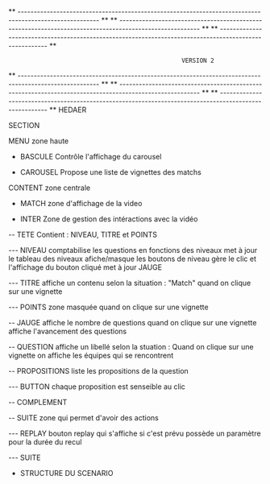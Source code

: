** ------------------------------------------------------------------------------------------------------- **
** ------------------------------------------------------------------------------------------------------- **
** ------------------------------------------------------------------------------------------------------- **

                                                    VERSION 2

** ------------------------------------------------------------------------------------------------------- **
** ------------------------------------------------------------------------------------------------------- **
** ------------------------------------------------------------------------------------------------------- **
HEDAER

SECTION

MENU
zone haute

- BASCULE
Contrôle l'affichage du carousel

- CAROUSEL
Propose une liste de vignettes des matchs


CONTENT
zone centrale

- MATCH
zone d'affichage de la video

- INTER
Zone de gestion des intéractions avec la vidéo

-- TETE
Contient : NIVEAU, TITRE et POINTS

--- NIVEAU
comptabilise les questions en fonctions des niveaux
met à jour le tableau des niveaux
afiche/masque les boutons de niveau
gère le clic et l'affichage du bouton cliqué
met à jour JAUGE

--- TITRE
affiche un contenu selon la situation : 
"Match" quand on clique sur une vignette

--- POINTS
zone masquée quand on clique sur une vignette

-- JAUGE
affiche le nombre de questions quand on clique sur une vignette
affiche l'avancement des questions

-- QUESTION
affiche un libellé selon la stuation :
Quand on clique sur une vignette on affiche les équipes qui se rencontrent

-- PROPOSITIONS
liste les propositions de la question

--- BUTTON
chaque proposition est senseible au clic

-- COMPLEMENT

-- SUITE
zone qui permet d'avoir des actions

--- REPLAY
bouton replay qui s'affiche si c'est prévu
possède un paramètre pour la durée du recul

--- SUITE

- STRUCTURE DU SCENARIO
